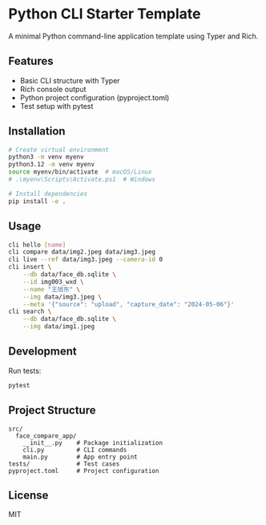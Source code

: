 # Python CLI Starter Template

A minimal Python command-line application template using Typer and Rich.

## Features

- Basic CLI structure with Typer
- Rich console output
- Python project configuration (pyproject.toml)
- Test setup with pytest

## Installation

```bash
# Create virtual environment
python3 -m venv myenv
python3.12 -m venv myenv
source myenv/bin/activate  # macOS/Linux
# .\myenv\Scripts\Activate.ps1  # Windows

# Install dependencies
pip install -e .
```

## Usage

```bash
cli hello [name]
cli compare data/img2.jpeg data/img3.jpeg
cli live --ref data/img3.jpeg --camera-id 0
cli insert \
    --db data/face_db.sqlite \
    --id img003_wxd \
    --name "王旭东" \
    --img data/img3.jpeg \
    --meta '{"source": "upload", "capture_date": "2024-05-06"}'
cli search \
    --db data/face_db.sqlite \
    --img data/img1.jpeg
```

## Development

Run tests:
```bash
pytest
```

## Project Structure

```
src/
  face_compare_app/
    __init__.py    # Package initialization
    cli.py         # CLI commands
    main.py        # App entry point
tests/             # Test cases
pyproject.toml     # Project configuration
```

## License

MIT
